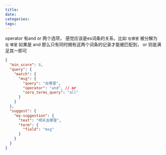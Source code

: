 ```yaml
---
title:
date:
categories:
tags:
---
```


operator  有and or 两个选项， 感觉应该是es词条的关系，比如 `在哪里` 被分解为 `在` `哪里`  如果是 and 那么只有同时拥有这两个词条的记录才能被匹配到， or 则是满足其一即可

```json
{
  "min_score": 8,
  "query": {
    "match": {
      "msg": {
        "query": "在哪里",
        "operator": "and", // or
        "zero_terms_query": "all"
      }
    }
  },
  "suggest": {
    "my-suggestion": {
      "text": "明天去哪里",
      "term": {
        "field": "msg"
      }
    }
  }
}
```
